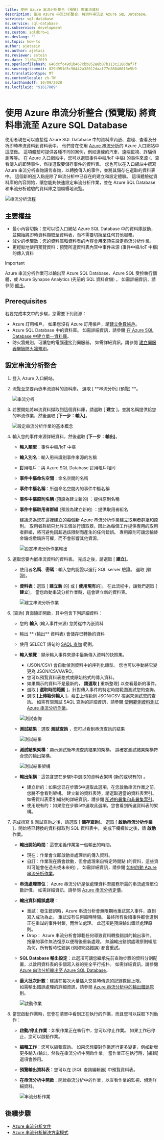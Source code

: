```yaml
---
title: 使用 Azure 串流分析整合 (預覽) 來串流資料
description: 使用 Azure 串流分析整合，將資料串流至 Azure SQL Database。
services: sql-database
ms.service: sql-database
ms.subservice: development
ms.custom: sqldbrb=1
ms.devlang: ''
ms.topic: how-to
author: ajetasin
ms.author: ajetasi
ms.reviewer: sstein
ms.date: 11/04/2019
ms.openlocfilehash: 640dcfc49d1b467cbb852e8b07b113c1180daf7f
ms.sourcegitcommit: 829d951d5c90442a38012daaf77e86046018e5b9
ms.translationtype: MT
ms.contentlocale: zh-TW
ms.lasthandoff: 10/09/2020
ms.locfileid: "91617089"
---
```

# <a name="stream-data-into-azure-sql-database-using-azure-stream-analytics-integration-preview"></a>使用 Azure 串流分析整合 (預覽版) 將資料串流至 Azure SQL Database

使用者現在可以直接從 Azure SQL Database 中的資料庫內嵌、處理、查看及分析即時串流資料到資料表中。 他們會在使用 [Azure 串流分析](../../stream-analytics/stream-analytics-introduction.md)的 Azure 入口網站中這麼做。 這項體驗可提供各種不同的案例，例如連線的汽車、遠端監視、詐騙偵測等等。 在 Azure 入口網站中，您可以選取事件中樞/IoT 中樞) 的事件來源 (、查看傳入的即時事件，然後選取要儲存事件的資料表。 您也可以在入口網站中撰寫 Azure 串流分析查詢語言查詢，以轉換傳入的事件，並將其儲存在選取的資料表中。 這個新的進入點是除了串流分析中已存在的建立和設定體驗。 這項體驗從資料庫的內容開始，讓您能夠快速設定串流分析作業，並在 Azure SQL Database 和串流分析體驗的資料庫之間順暢地流覽。

![串流分析流程](./media/stream-data-stream-analytics-integration/stream-analytics-flow.png)

## <a name="key-benefits"></a>主要權益

- 最小內容切換：您可以從入口網站 Azure SQL Database 中的資料庫啟動，並開始將即時資料擷取至資料表，而不需要切換至任何其他服務。
- 減少的步驟數：您的資料庫和資料表的內容會用來預先設定串流分析作業。
- 更輕鬆地使用預覽資料：預覽所選資料表內容中事件來源 (事件中樞/IoT 中樞) 的傳入資料

> [!IMPORTANT]
> Azure 串流分析作業可以輸出至 Azure SQL Database、Azure SQL 受控執行個體，或 Azure Synapse Analytics (先前的 SQL 資料倉儲) 。 如需詳細資訊，請參閱 [輸出](../../stream-analytics/stream-analytics-define-outputs.md)。

## <a name="prerequisites"></a>Prerequisites

若要完成本文中的步驟，您需要下列資源︰

- Azure 訂用帳戶。 如果您沒有 Azure 訂用帳戶，請[建立免費帳戶](https://azure.microsoft.com/free/)。
- Azure SQL Database 中的資料庫。 如需詳細資訊，請參閱 [在 Azure SQL Database 中建立單一資料庫](single-database-create-quickstart.md)。
- 防火牆規則，可讓您的電腦連接到伺服器。 如需詳細資訊，請參閱 [建立伺服器層級防火牆規則](firewall-create-server-level-portal-quickstart.md)。

## <a name="configure-stream-analytics-integration"></a>設定串流分析整合

1. 登入 Azure 入口網站。
2. 流覽至您要內嵌串流資料的資料庫。 選取 [ **串流分析] (預覽) **。

    ![串流分析](./media/stream-data-stream-analytics-integration/stream-analytics.png)

3. 若要開始將串流資料擷取到這個資料庫，請選取 [ **建立** ]，並將名稱提供給您的串流作業，然後選取 **[下一步：輸入]**。

    ![設定串流分析作業的基本概念](./media/stream-data-stream-analytics-integration/create-job.png)

4. 輸入您的事件來源詳細資料，然後選取 **[下一步：輸出]**。

   - **輸入類型**：事件中樞/IoT 中樞
   - **輸入別名**：輸入用來識別事件來源的名稱
   - **訂**用帳戶：與 Azure SQL Database 訂用帳戶相同
   - **事件中樞命名空間**：命名空間的名稱
   - **事件中樞名稱**：所選命名空間內的事件中樞名稱
   - **事件中樞原則名稱** (預設為建立新的) ：提供原則名稱
   - **事件中樞取用者群組** (預設為建立新的) ：提供取用者組名  

      建議您為您在這裡建立的每個新 Azure 串流分析作業建立取用者群組和原則。 取用者群組只允許五個並行讀取器，因此為每個工作提供專用的取用者群組，將可避免因超過該限制而產生的任何錯誤。 專用原則可讓您輪替金鑰或撤銷許可權，而不會影響其他資源。

     ![設定串流分析作業輸出](./media/stream-data-stream-analytics-integration/create-job-output.png)

5. 選取您要內嵌串流資料的資料表。 完成之後，請選取 [ **建立**]。

   - 使用者**名稱**、**密碼**：輸入您的認證以進行 SQL server 驗證。 選取 [驗證]。
   - **資料表**：選取 [ **建立新** 的] 或 [ **使用現有**的]。 在此流程中，讓我們選取 [ **建立**]。 當您啟動串流分析作業時，這會建立新的資料表。

     ![建立串流分析作業](./media/stream-data-stream-analytics-integration/create.png)

6. [查詢] 頁面隨即開啟，其中包含下列詳細資料：

   - 您的 **輸入** (輸入事件來源) 您將從中內嵌資料  
   - 輸出 ** (輸出** 資料表) 會儲存已轉換的資料
   - 使用 SELECT 語句的 [SAQL 查詢](../../stream-analytics/stream-analytics-stream-analytics-query-patterns.md) 範例。
   - **輸入預覽**：顯示輸入事件來源中最新傳入資料的快照集。
     -  (JSON/CSV) 會自動偵測資料中的序列化類型。 您也可以手動將它變更為 JSON/CSV/AVRO。
     - 您可以預覽資料表格式或原始格式的傳入資料。
     - 如果顯示的資料不是最新的， **請選取 [** 重新整理] 以查看最新的事件。
     - 選取 [ **選取時間範圍** ]，針對傳入事件的特定時間範圍測試您的查詢。
     - 選取 **[上傳範例輸入** ]，藉由上傳範例 JSON/CSV 檔案來測試您的查詢。 如需有關測試 SAQL 查詢的詳細資訊，請參閱 [使用範例資料測試 Azure 串流分析作業](../../stream-analytics/stream-analytics-test-query.md)。

     ![測試查詢](./media/stream-data-stream-analytics-integration/test-query.png)

   - **測試結果**：選取 **測試查詢** ，您可以看到串流查詢的結果

     ![測試結果](./media/stream-data-stream-analytics-integration/test-results.png)

   - **測試結果架構**：顯示測試後串流查詢結果的架構。 請確定測試結果架構符合您的輸出架構。

     ![測試結果架構](./media/stream-data-stream-analytics-integration/test-results-schema.png)

   - **輸出架構**：這包含您在步驟5中選取的資料表架構 (新的或現有的) 。

      - 建立新的：如果您已在步驟5中選取此選項，在您啟動串流作業之前，您將不會看到架構。 建立新的資料表時，請選取適當的資料表索引。 如需資料表索引編制的詳細資訊，請參閱 [所述的叢集和非叢集索引](/sql/relational-databases/indexes/clustered-and-nonclustered-indexes-described/)。
      - 使用現有的：如果您在步驟5中選取此選項，您會看到所選資料表的架構。

7. 完成撰寫 & 測試查詢之後，請選取 [ **儲存查詢**]。 選取 [ **啟動串流分析作業** ]，開始將已轉換的資料擷取到 SQL 資料表中。 完成下欄欄位之後，請 **啟動** 作業。
   - **輸出開始時間**：這會定義作業第一個輸出的時間。  
     - 現在：作業會立即啟動並處理新的傳入資料。
     - 自訂：作業現在將會啟動，但會處理來自特定時間點 (的資料，這些資料可能會在過去或未來的) 。 如需詳細資訊，請參閱 [如何啟動 Azure 串流分析作業](../../stream-analytics/start-job.md)。
   - **串流處理單位**： Azure 串流分析是依處理資料至服務所需的串流處理單位數計價。 如需詳細資訊，請參閱 [Azure 串流分析定價](https://azure.microsoft.com/pricing/details/stream-analytics/)。
   - **輸出資料錯誤處理**：  
     - 重試：發生錯誤時，Azure 串流分析會無限期地重試寫入事件，直到寫入成功為止。 重試沒有任何超時時間。 最終所有後續事件都會遭到正在重試的事件封鎖，而無法處理。 此選項是預設輸出錯誤處理原則。
     - Drop： Azure 串流分析會卸載任何導致資料轉換錯誤的輸出事件。 捨棄的事件無法復原以便稍後重新處理。 無論輸出錯誤處理原則組態為何，所有暫時性錯誤 (例如網路錯誤) 都會重試。
   - **SQL Database 輸出設定**：此選項可讓您繼承先前查詢步驟的資料分割配置，以啟用資料表的多個寫入器的完全平行拓朴。 如需詳細資訊，請參閱 [Azure 串流分析輸出至 Azure SQL Database](../../stream-analytics/stream-analytics-sql-output-perf.md)。
   - **最大批次計數**：建議在每次大量插入交易時傳送的記錄數目上限。  
    如需輸出錯誤處理的詳細資訊，請參閱 [Azure 串流分析中的輸出錯誤原則](../../stream-analytics/stream-analytics-output-error-policy.md)。  

     ![啟動作業](./media/stream-data-stream-analytics-integration/start-job.png)

8. 當您啟動作業時，您會在清單中看到正在執行的作業，而且您可以採取下列動作：
   - **啟動/停止作業**：如果作業正在執行中，您可以停止作業。 如果工作已停止，您可以啟動作業。
   - **編輯工作**：您可以編輯查詢。 如果您想要對作業進行更多變更，例如新增更多輸入/輸出，然後在串流分析中開啟作業。 當作業正在執行時，[編輯] 選項會停用。
   - **預覽輸出資料表**：您可以在 [SQL 查詢編輯器] 中預覽資料表。
   - **在串流分析中開啟**：開啟串流分析中的作業，以查看作業的監視、偵測詳細資料。

     ![串流分析作業](./media/stream-data-stream-analytics-integration/jobs.png)

## <a name="next-steps"></a>後續步驟

- [Azure 串流分析文件](https://docs.microsoft.com/azure/stream-analytics/)
- [Azure 串流分析解決方案模式](../../stream-analytics/stream-analytics-solution-patterns.md)
 